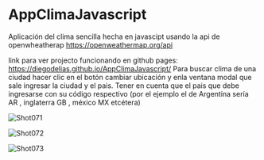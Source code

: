 # AppClimaJavascript
Aplicación del clima  sencilla hecha en javascipt usando la api de  openwheatherap https://openweathermap.org/api


link para ver projecto funcionando en github pages: https://diegodelias.github.io/AppClimaJavascript/
Para  buscar  clima de una ciudad hacer clic en el botón cambiar ubicación y enla ventana modal que sale ingresar la ciudad y el pais. Tener
en cuenta que el pais que debe ingresarse con su código respectivo (por el ejemplo el de Argentina sería AR , inglaterra GB , méxico MX etcétera)

![Shot071](https://user-images.githubusercontent.com/34484881/74471244-aa67da00-4e7e-11ea-88b5-371c1afb9f51.png)

![Shot072](https://user-images.githubusercontent.com/34484881/74471507-0f233480-4e7f-11ea-955d-82ab5ba3cdb8.png)


![Shot073](https://user-images.githubusercontent.com/34484881/74471697-6c1eea80-4e7f-11ea-94a5-dc212a6e6489.png)

